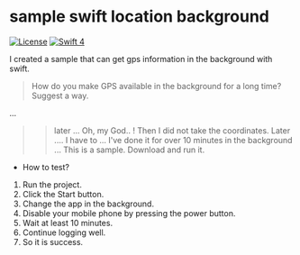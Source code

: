 # sample swift location background


[![License](http://img.shields.io/badge/License-MIT-green.svg?style=flat)](https://github.com/ClintJang/sample-swift-location-background/blob/master/LICENSE) [![Swift 4](https://img.shields.io/badge/swift-4.0-orange.svg?style=flat)](https://swift.org) 

I created a sample that can get gps information in the background with swift.

> How do you make GPS available in the background for a long time? Suggest a way.

...

>>later ...
Oh, my God.. ! Then I did not take the coordinates.
Later .... I have to ...
I've done it for over 10 minutes in the background ...
This is a sample.
Download and run it.

- How to test?
1. Run the project.
2. Click the Start button.
3. Change the app in the background.
4. Disable your mobile phone by pressing the power button.
5. Wait at least 10 minutes.
6. Continue logging well.
7. So it is success.
